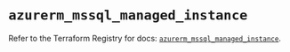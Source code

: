 # `azurerm_mssql_managed_instance`

Refer to the Terraform Registry for docs: [`azurerm_mssql_managed_instance`](https://registry.terraform.io/providers/hashicorp/azurerm/4.27.0/docs/resources/mssql_managed_instance).
